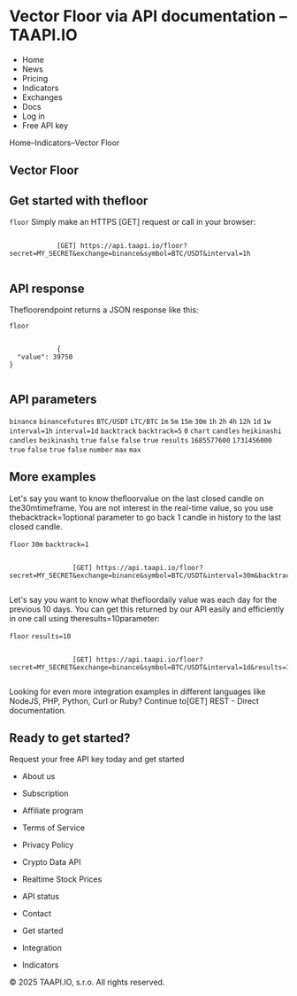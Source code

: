 # Vector Floor via API documentation – TAAPI.IO

- Home
- News
- Pricing
- Indicators
- Exchanges
- Docs
- Log in
- Free API key

Home–Indicators–Vector Floor


## Vector Floor

## Get started with thefloor
`floor` Simply make an HTTPS [GET] request or call in your browser:


```

			[GET] https://api.taapi.io/floor?secret=MY_SECRET&exchange=binance&symbol=BTC/USDT&interval=1h
		
```

## API response
Thefloorendpoint returns a JSON response like this:

`floor` 
```

			{
  "value": 39750
}
		
```

## API parameters
`binance` `binancefutures` `BTC/USDT` `LTC/BTC` `1m` `5m` `15m` `30m` `1h` `2h` `4h` `12h` `1d` `1w` `interval=1h` `interval=1d` `backtrack` `backtrack=5` `0` `chart` `candles` `heikinashi` `candles` `heikinashi` `true` `false` `false` `true` `results` `1685577600` `1731456000` `true` `false` `true` `false` `number` `max` `max` 
## More examples
Let's say you want to know thefloorvalue on the last closed candle on the30mtimeframe. You are not interest in the real-time value, so you use thebacktrack=1optional parameter to go back 1 candle in history to the last closed candle.

`floor` `30m` `backtrack=1` 
```

				[GET] https://api.taapi.io/floor?secret=MY_SECRET&exchange=binance&symbol=BTC/USDT&interval=30m&backtrack=1
			
```
Let's say you want to know what thefloordaily value was each day for the previous 10 days. You can get this returned by our API easily and efficiently in one call using theresults=10parameter:

`floor` `results=10` 
```

				[GET] https://api.taapi.io/floor?secret=MY_SECRET&exchange=binance&symbol=BTC/USDT&interval=1d&results=10
			
```
Looking for even more integration examples in different languages like NodeJS, PHP, Python, Curl or Ruby? Continue to[GET] REST - Direct documentation.


## Ready to get started?
Request your free API key today and get started

- About us
- Subscription
- Affiliate program
- Terms of Service
- Privacy Policy
- Crypto Data API
- Realtime Stock Prices
- API status
- Contact

- Get started
- Integration
- Indicators

© 2025 TAAPI.IO, s.r.o. All rights reserved.

